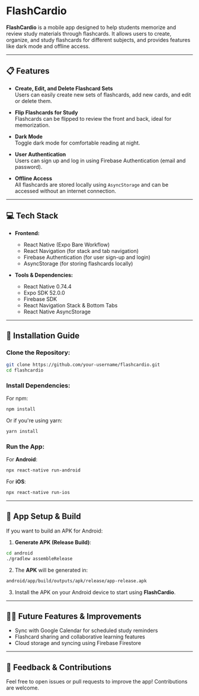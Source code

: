 # **FlashCardio**

**FlashCardio** is a mobile app designed to help students memorize and review study materials through flashcards. It allows users to create, organize, and study flashcards for different subjects, and provides features like dark mode and offline access.

---

## 📋 **Features**

- **Create, Edit, and Delete Flashcard Sets**  
  Users can easily create new sets of flashcards, add new cards, and edit or delete them.
  
- **Flip Flashcards for Study**  
  Flashcards can be flipped to review the front and back, ideal for memorization.

- **Dark Mode**  
  Toggle dark mode for comfortable reading at night.

- **User Authentication**  
  Users can sign up and log in using Firebase Authentication (email and password).

- **Offline Access**  
  All flashcards are stored locally using `AsyncStorage` and can be accessed without an internet connection.

---

## 💻 **Tech Stack**

- **Frontend:**  
  - React Native (Expo Bare Workflow)
  - React Navigation (for stack and tab navigation)
  - Firebase Authentication (for user sign-up and login)
  - AsyncStorage (for storing flashcards locally)

- **Tools & Dependencies:**  
  - React Native 0.74.4  
  - Expo SDK 52.0.0  
  - Firebase SDK  
  - React Navigation Stack & Bottom Tabs  
  - React Native AsyncStorage  

---

## 🚀 **Installation Guide**

### **Clone the Repository:**

```bash
git clone https://github.com/your-username/flashcardio.git
cd flashcardio
```

### **Install Dependencies:**

For npm:

```bash
npm install
```

Or if you're using yarn:

```bash
yarn install
```

### **Run the App:**

For **Android**:

```bash
npx react-native run-android
```

For **iOS**:

```bash
npx react-native run-ios
```

---

## 📱 **App Setup & Build**

If you want to build an APK for Android:

1. **Generate APK (Release Build)**:

```bash
cd android
./gradlew assembleRelease
```

2. The **APK** will be generated in:

```bash
android/app/build/outputs/apk/release/app-release.apk
```

3. Install the APK on your Android device to start using **FlashCardio**.

---

## 🧑‍💻 **Future Features & Improvements**

- Sync with Google Calendar for scheduled study reminders  
- Flashcard sharing and collaborative learning features  
- Cloud storage and syncing using Firebase Firestore

---

## 💬 **Feedback & Contributions**

Feel free to open issues or pull requests to improve the app! Contributions are welcome.
